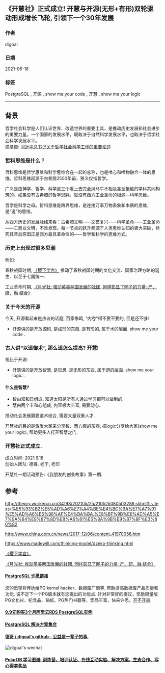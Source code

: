 ## 《开慧社》正式成立! 开慧与开源(无形+有形)双轮驱动形成增长飞轮, 引领下一个30年发展  
    
### 作者    
digoal    
    
### 日期    
2021-06-18     
    
### 标签    
PostgreSQL , 开源 , show me your code , 开慧 , show me your logic   
    
----    
    
## 背景    
哲学社会科学是人们认识世界、改造世界的重要工具，是推动历史发展和社会进步的重要力量。一个国家的发展水平，既取决于自然科学发展水平，也取决于哲学社会科学发展水平。  
摘录自: [习近平总书记关于哲学社会科学工作的重要论述](http://theory.workercn.cn/34198/202105/25/210525080503289.shtml#:~:text=%E5%93%B2%E5%AD%A6%E7%A4%BE%E4%BC%9A%E7%A7%91%E5%AD%A6%E6%98%AF%E4%BA%BA,%E8%BF%9B%E6%AD%A5%E7%9A%84%E9%87%8D%E8%A6%81%E5%8A%9B%E9%87%8F%E3%80%82)  
  
### 哲科思维是什么？  
  
哲科思维是哲学思维和科学思维合在一起的总称，也是唯心和唯物融合一体的思维。哲科思维起源于古希腊2500年前，狭义仅指哲学。  
  
广义是由神学、哲学、科学这三个看上去完全风马牛不相及甚至抵触的学科共同构筑的。如果没有古希腊的哲学思脉，就没有西方工业革命的根源—科学思维。  
  
哲学是科学之母。哲科思维是跨界思维，是连接万事万物表象和本质的思维，是“道”的思维。  
  
  
从西方历史的发展脉络来看：古希腊文明——文艺复兴——科学革命——工业革命——工商业文明，不难发现，每一节点的跃升都源于人类思维认知的极大突破，终究其背后原因正是西方最具革命性的——哲学和科学的思维方式。  
  
### 历史上出现过很多思潮  
  
例如:  
  
春秋战国时期, [《稷下学宫》](../202104/20210423_02.md)  推动了春秋战国时期的文化交流、国家治理方略的诞生、以至于七国统一.   
  
工业革命时期, [《月光社: 推动英美两国发展的社团, 同样彰显了圈子的力量: 产、研、融 结合》](../202103/20210316_04.md)   
  
### 关于今天的开源  
今天, 开源看起来是热议的话题, 百家争鸣, “内卷”得不要不要的, 但是还不够!   
  
- 开源讲的是开放源码, 是成形的东西, 是有形的, 属于术的层面. show me your code .   
  
### 古人讲“以道御术”, 那么道怎么提高? 开慧!   
  
相比于开源:   
- 开慧讲的是开放智慧, 是思想, 是无形的东西, 属于道的层面. show me your logic .   
  
#### 什么是智慧?   
- 智由知和日组成, 知道太阳是所有人通过学习都可以做到的.   
- 慧由两个丰和心组成, 内容极大丰富, 需要动心.   
  
推动社会发展需要道术结合, 需要大量双重人才.   
  
开慧社的目的是激发大家来分享智、慧方面的东西, 把logic分享给大家(show me your logic), 帮助更多人打开智慧之门.   
  
### 开慧社正式成立.  
成立时间: 2021.6.18  
创始人团队: 德哥, 老于, 老印    
  
开慧社一期活动预告:《我朋友的创业故事》第一期.   
  
  
## 参考  
http://theory.workercn.cn/34198/202105/25/210525080503289.shtml#:~:text=%E5%93%B2%E5%AD%A6%E7%A4%BE%E4%BC%9A%E7%A7%91%E5%AD%A6%E6%98%AF%E4%BA%BA,%E8%BF%9B%E6%AD%A5%E7%9A%84%E9%87%8D%E8%A6%81%E5%8A%9B%E9%87%8F%E3%80%82  
  
http://www.china.com.cn/news/2017-12/06/content_41970056.htm  
  
https://www.madewill.com/thinking-model/dzeko-thinking.html  
  
[《稷下学宫》](../202104/20210423_02.md)    
  
[《月光社: 推动英美两国发展的社团, 同样彰显了圈子的力量: 产、研、融 结合》](../202103/20210316_04.md)   
  
  
  
#### [PostgreSQL 许愿链接](https://github.com/digoal/blog/issues/76 "269ac3d1c492e938c0191101c7238216")
您的愿望将传达给PG kernel hacker、数据库厂商等, 帮助提高数据库产品质量和功能, 说不定下一个PG版本就有您提出的功能点. 针对非常好的提议，奖励限量版PG文化衫、纪念品、贴纸、PG热门书籍等，奖品丰富，快来许愿。[开不开森](https://github.com/digoal/blog/issues/76 "269ac3d1c492e938c0191101c7238216").  
  
  
#### [9.9元购买3个月阿里云RDS PostgreSQL实例](https://www.aliyun.com/database/postgresqlactivity "57258f76c37864c6e6d23383d05714ea")
  
  
#### [PostgreSQL 解决方案集合](https://yq.aliyun.com/topic/118 "40cff096e9ed7122c512b35d8561d9c8")
  
  
#### [德哥 / digoal's github - 公益是一辈子的事.](https://github.com/digoal/blog/blob/master/README.md "22709685feb7cab07d30f30387f0a9ae")
  
  
![digoal's wechat](../pic/digoal_weixin.jpg "f7ad92eeba24523fd47a6e1a0e691b59")
  
  
#### [PolarDB 学习图谱: 训练营、培训认证、在线互动实验、解决方案、生态合作、写心得拿奖品](https://www.aliyun.com/database/openpolardb/activity "8642f60e04ed0c814bf9cb9677976bd4")
  
